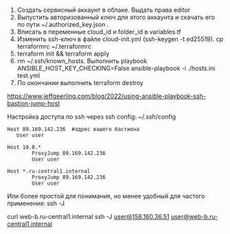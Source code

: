 1. Создать сервисный аккаунт в облаке. Выдать права editor
2. Выпустить авторизованный ключ для этого аккаунта и скачать его по пути ~/.authorized_key.json . 
3. Вписать в переменные cloud_id и folder_id в variables.tf
4. Изменить ssh-ключ в файле cloud-init.yml (ssh-keygen -t ed25519). 
cp terraformrc ~/.terraformrc
5. terraform init && terraform apply
6. rm ~/.ssh/known_hosts. Выполнить playbook ANSIBLE_HOST_KEY_CHECKING=False ansible-playbook -i ./hosts.ini test.yml
7. По окончании выполнить terraform destroy

https://www.jeffgeerling.com/blog/2022/using-ansible-playbook-ssh-bastion-jump-host

Настройка доступа по ssh через ssh config: 
~/.ssh/config
```
Host 89.169.142.236  #адрес вашего бастиона
   User user

Host 10.0.*
        ProxyJump 89.169.142.236
        User user

Host *.ru-central1.internal
        ProxyJump 89.169.142.236
        User user

```

Или более простой для понимания, но менее удобный для частого применения: ssh -J <jump server> <remote server>

curl web-b.ru-central1.internal
ssh -J user@158.160.36.51 user@web-b.ru-central1.internal
